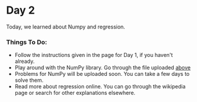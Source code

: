 # Day 2
Today, we learned about Numpy and regression.

### Things To Do:

- Follow the instructions given in the page for Day 1, if you haven't already.
- Play around with the NumPy library. Go through the file uploaded [above](https://github.com/paravsingla/codemania-ml/blob/master/Day%202/numpy.pdf)
- Problems for NumPy will be uploaded soon. You can take a few days to solve them.
- Read more about regression online. You can go through the wikipedia page or search for other explanations elsewhere.
